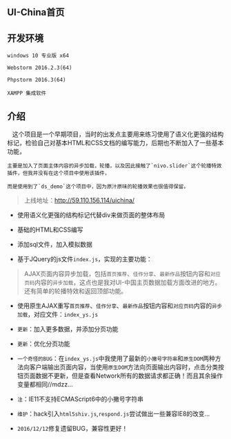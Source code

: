 ## UI-China首页

## 开发环境
    
    windows 10 专业版 x64
    
    Webstorm 2016.2.3(64)
    
    Phpstorm 2016.3(64)
    
    XAMPP 集成软件

## 介绍

    这个项目是一个早期项目，当时的出发点主要用来练习使用了语义化更强的结构标记，检验自己对基本HTML和CSS文档的编写能力，后期也不断加入了一些基本功能，
    
    主要是加入了页面主体内容的异步加载，轮播，以及因此接触了`nivo.slider`这个轮播特效插件，但我并没有在这个项目中使用该插件，
    
    而是使用到了`ds_demo`这个项目中，因为原汁原味的轮播效果也很值得保留。
    
>上线地址：http://59.110.156.114/uichina/
    

- 使用语义化更强的结构标记代替div来做页面的整体布局

- 基础的HTML和CSS编写

- 添加sql文件，加入模拟数据

- 基于JQuery的js文件`index.js`，实现的主要功能：
    
 > AJAX页面内容异步加载，包括`首页推荐`、`佳作分享`、`最新作品`按钮内容和`对应页码`内容的`异步加载`，这点也是我对UI-中国主页数据加载方面改进的地方。 还有简单的轮播特效和返回顶部功能。
    
- 使用原生AJAX重写`首页推荐`、`佳作分享`、`最新作品`按钮内容和`对应页码`内容的`异步加载`，对应文件：`index_ys.js`

- `更新`：加入更多数据，并添加分页功能

- `更新`：优化分页功能

- `一个奇怪的BUG`：在`index_ys.js`中我使用了最新的`小撇号字符串`和`原生DOM`两种方法向客户端输出页面内容，当使用`原生DOM`方法向页面输出内容时，点击分类按钮页面数据不更新，但是查看Network所有的数据请求都正确！而且其余操作变量都相同//mdzz... 

- `注`：IE11不支持ECMAScript6中的小撇号字符串

- `维护`：hack引入`html5shiv.js`,`respond.js`尝试做出一些兼容IE8的改变...

- `2016/12/12`修复遗留BUG，兼容性更好！
